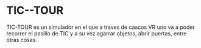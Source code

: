 # TIC--TOUR
 
TIC-TOUR es un simulador en el que a traves de cascos VR uno va a poder recorrer el pasillo de TIC y a su vez agarrar objetos, abrir puertas, entre otras cosas.
